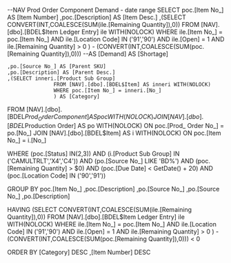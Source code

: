 --NAV Prod Order Component Demand - date range
SELECT 
	 poc.[Item No_] AS [Item Number]
	,poc.[Description] AS [Item Desc.]
	,(SELECT CONVERT(INT,COALESCE(SUM(ile.[Remaining Quantity]),0))
			FROM [NAV].[dbo].[BDEL$Item Ledger Entry] ile WITH(NOLOCK)
			WHERE ile.[Item No_] = poc.[Item No_]
				AND ile.[Location Code] IN ('91','90') 
				AND ile.[Open] = 1
				AND ile.[Remaining Quantity] > 0
	   ) 
	   - (CONVERT(INT,COALESCE(SUM(poc.[Remaining Quantity]),0))) --AS [Demand]
		 AS [Shortage]
	
	,po.[Source No_] AS [Parent SKU]
	,po.[Description] AS [Parent Desc.]
	,(SELECT inneri.[Product Sub Group] 
				   FROM [NAV].[dbo].[BDEL$Item] AS inneri WITH(NOLOCK)
				   WHERE poc.[Item No_] = inneri.[No_]
				   ) AS [Category]
	
FROM [NAV].[dbo].[BDEL$Prod_ Order Component] AS poc WITH(NOLOCK)
	JOIN [NAV].[dbo].[BDEL$Production Order] AS po WITH(NOLOCK)
		ON poc.[Prod_ Order No_] = po.[No_]
	JOIN [NAV].[dbo].[BDEL$Item] AS i WITH(NOLOCK)
		ON poc.[Item No_] = i.[No_]

WHERE (poc.[Status] IN(2,3))
	AND (i.[Product Sub Group] IN ('CAMULTRLT','X4','C4'))
	AND (po.[Source No_] LIKE 'BD%')
    AND (poc.[Remaining Quantity] > $0) 
	AND (poc.[Due Date] < GetDate() + 20)
	AND (poc.[Location Code] IN ('90','91'))

GROUP BY 
	 poc.[Item No_]
	,poc.[Description]
	,po.[Source No_]
	,po.[Source No_]
	,po.[Description]

HAVING (SELECT CONVERT(INT,COALESCE(SUM(ile.[Remaining Quantity]),0))
			FROM [NAV].[dbo].[BDEL$Item Ledger Entry] ile WITH(NOLOCK)
			WHERE ile.[Item No_] = poc.[Item No_]
				AND ile.[Location Code] IN ('91','90') 
				AND ile.[Open] = 1
				AND ile.[Remaining Quantity] > 0
		) - (CONVERT(INT,COALESCE(SUM(poc.[Remaining Quantity]),0))) < 0

ORDER BY 
	 [Category] DESC
	,[Item Number] DESC
